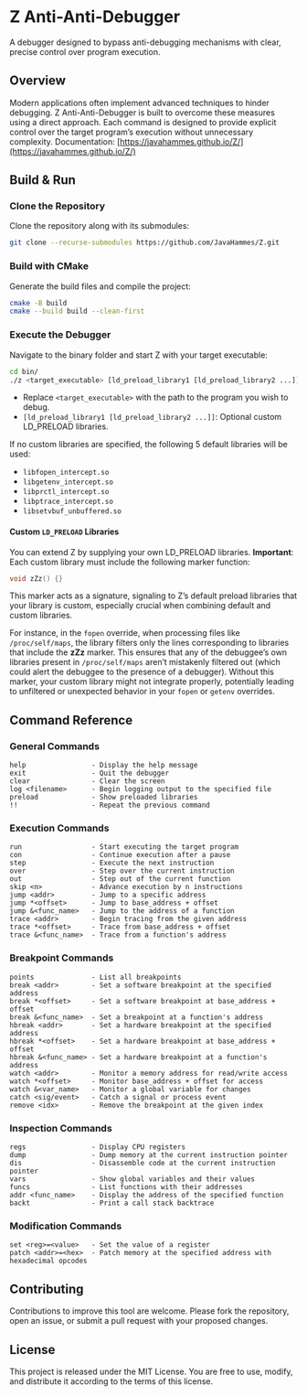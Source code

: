 # Z Anti-Anti-Debugger

A debugger designed to bypass anti-debugging mechanisms with clear, precise control over program execution.

## Overview

Modern applications often implement advanced techniques to hinder debugging. Z Anti-Anti-Debugger is built to overcome these measures using a direct approach. Each command is designed to provide explicit control over the target program’s execution without unnecessary complexity. Documentation: [https://javahammes.github.io/Z/](https://javahammes.github.io/Z/)

## Build & Run

### Clone the Repository

Clone the repository along with its submodules:

```bash
git clone --recurse-submodules https://github.com/JavaHammes/Z.git
```

### Build with CMake

Generate the build files and compile the project:

```bash
cmake -B build
cmake --build build --clean-first
```

### Execute the Debugger

Navigate to the binary folder and start Z with your target executable:

```bash
cd bin/
./z <target_executable> [ld_preload_library1 [ld_preload_library2 ...]]
```

- Replace `<target_executable>` with the path to the program you wish to debug.
- `[ld_preload_library1 [ld_preload_library2 ...]]`: Optional custom LD_PRELOAD libraries.

If no custom libraries are specified, the following 5 default libraries will be used:

- `libfopen_intercept.so`
- `libgetenv_intercept.so`
- `libprctl_intercept.so`
- `libptrace_intercept.so`
- `libsetvbuf_unbuffered.so`

#### Custom `LD_PRELOAD` Libraries

You can extend Z by supplying your own LD_PRELOAD libraries. **Important**: Each custom library must include the following marker function:

```C
void zZz() {}
```
This marker acts as a signature, signaling to Z’s default preload libraries that your library is custom, especially crucial when combining default and custom libraries.

For instance, in the `fopen` override, when processing files like `/proc/self/maps`, the library filters only the lines corresponding to libraries that include the **zZz** marker. This ensures that any of the debuggee’s own libraries present in `/proc/self/maps` aren’t mistakenly filtered out (which could alert the debuggee to the presence of a debugger). Without this marker, your custom library might not integrate properly, potentially leading to unfiltered or unexpected behavior in your `fopen` or `getenv` overrides.

## Command Reference

### General Commands

```
help                - Display the help message
exit                - Quit the debugger
clear               - Clear the screen
log <filename>      - Begin logging output to the specified file
preload             - Show preloaded libraries
!!                  - Repeat the previous command
```

### Execution Commands

```
run                 - Start executing the target program
con                 - Continue execution after a pause
step                - Execute the next instruction
over                - Step over the current instruction
out                 - Step out of the current function
skip <n>            - Advance execution by n instructions
jump <addr>         - Jump to a specific address
jump *<offset>      - Jump to base_address + offset
jump &<func_name>   - Jump to the address of a function
trace <addr>        - Begin tracing from the given address
trace *<offset>     - Trace from base_address + offset
trace &<func_name>  - Trace from a function's address
```

### Breakpoint Commands

```
points              - List all breakpoints
break <addr>        - Set a software breakpoint at the specified address
break *<offset>     - Set a software breakpoint at base_address + offset
break &<func_name>  - Set a breakpoint at a function's address
hbreak <addr>       - Set a hardware breakpoint at the specified address
hbreak *<offset>    - Set a hardware breakpoint at base_address + offset
hbreak &<func_name> - Set a hardware breakpoint at a function's address
watch <addr>        - Monitor a memory address for read/write access
watch *<offset>     - Monitor base_address + offset for access
watch &<var_name>   - Monitor a global variable for changes
catch <sig/event>   - Catch a signal or process event
remove <idx>        - Remove the breakpoint at the given index
```

### Inspection Commands

```
regs                - Display CPU registers
dump                - Dump memory at the current instruction pointer
dis                 - Disassemble code at the current instruction pointer
vars                - Show global variables and their values
funcs               - List functions with their addresses
addr <func_name>    - Display the address of the specified function
backt               - Print a call stack backtrace
```

### Modification Commands

```
set <reg>=<value>   - Set the value of a register
patch <addr>=<hex>  - Patch memory at the specified address with hexadecimal opcodes
```

## Contributing

Contributions to improve this tool are welcome. Please fork the repository, open an issue, or submit a pull request with your proposed changes.

## License

This project is released under the MIT License. You are free to use, modify, and distribute it according to the terms of this license.
